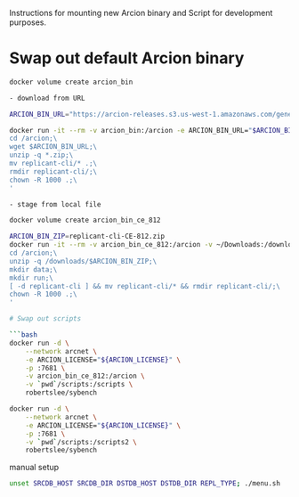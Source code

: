 Instructions for mounting new Arcion binary and Script for development purposes.

# Swap out default Arcion binary

```bash
docker volume create arcion_bin

- download from URL

ARCION_BIN_URL="https://arcion-releases.s3.us-west-1.amazonaws.com/general/replicant/replicant-cli-22.11.30.17.zip"

docker run -it --rm -v arcion_bin:/arcion -e ARCION_BIN_URL="$ARCION_BIN_URL" alpine sh -c '\
cd /arcion;\
wget $ARCION_BIN_URL;\
unzip -q *.zip;\
mv replicant-cli/* .;\
rmdir replicant-cli/;\
chown -R 1000 .;\
'

- stage from local file

docker volume create arcion_bin_ce_812

ARCION_BIN_ZIP=replicant-cli-CE-812.zip
docker run -it --rm -v arcion_bin_ce_812:/arcion -v ~/Downloads:/downloads -e ARCION_BIN_ZIP="$ARCION_BIN_ZIP" alpine sh -c '\
cd /arcion;\
unzip -q /downloads/$ARCION_BIN_ZIP;\
mkdir data;\
mkdir run;\
[ -d replicant-cli ] && mv replicant-cli/* && rmdir replicant-cli/;\
chown -R 1000 .;\
'

# Swap out scripts

```bash
docker run -d \
    --network arcnet \
    -e ARCION_LICENSE="${ARCION_LICENSE}" \
    -p :7681 \
    -v arcion_bin_ce_812:/arcion \
    -v `pwd`/scripts:/scripts \
    robertslee/sybench

docker run -d \
    --network arcnet \
    -e ARCION_LICENSE="${ARCION_LICENSE}" \
    -p :7681 \
    -v `pwd`/scripts:/scripts2 \
    robertslee/sybench
```



manual setup

```bash
unset SRCDB_HOST SRCDB_DIR DSTDB_HOST DSTDB_DIR REPL_TYPE; ./menu.sh
```

